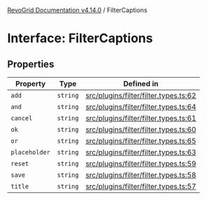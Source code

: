[RevoGrid Documentation v4.14.0](README.md) / FilterCaptions

# Interface: FilterCaptions

## Properties

| Property | Type | Defined in |
| ------ | ------ | ------ |
| `add` | `string` | [src/plugins/filter/filter.types.ts:62](https://github.com/revolist/revogrid/blob/2b1eda543a592a83efe8431f6a1b419eb9a6f193/src/plugins/filter/filter.types.ts#L62) |
| `and` | `string` | [src/plugins/filter/filter.types.ts:64](https://github.com/revolist/revogrid/blob/2b1eda543a592a83efe8431f6a1b419eb9a6f193/src/plugins/filter/filter.types.ts#L64) |
| `cancel` | `string` | [src/plugins/filter/filter.types.ts:61](https://github.com/revolist/revogrid/blob/2b1eda543a592a83efe8431f6a1b419eb9a6f193/src/plugins/filter/filter.types.ts#L61) |
| `ok` | `string` | [src/plugins/filter/filter.types.ts:60](https://github.com/revolist/revogrid/blob/2b1eda543a592a83efe8431f6a1b419eb9a6f193/src/plugins/filter/filter.types.ts#L60) |
| `or` | `string` | [src/plugins/filter/filter.types.ts:65](https://github.com/revolist/revogrid/blob/2b1eda543a592a83efe8431f6a1b419eb9a6f193/src/plugins/filter/filter.types.ts#L65) |
| `placeholder` | `string` | [src/plugins/filter/filter.types.ts:63](https://github.com/revolist/revogrid/blob/2b1eda543a592a83efe8431f6a1b419eb9a6f193/src/plugins/filter/filter.types.ts#L63) |
| `reset` | `string` | [src/plugins/filter/filter.types.ts:59](https://github.com/revolist/revogrid/blob/2b1eda543a592a83efe8431f6a1b419eb9a6f193/src/plugins/filter/filter.types.ts#L59) |
| `save` | `string` | [src/plugins/filter/filter.types.ts:58](https://github.com/revolist/revogrid/blob/2b1eda543a592a83efe8431f6a1b419eb9a6f193/src/plugins/filter/filter.types.ts#L58) |
| `title` | `string` | [src/plugins/filter/filter.types.ts:57](https://github.com/revolist/revogrid/blob/2b1eda543a592a83efe8431f6a1b419eb9a6f193/src/plugins/filter/filter.types.ts#L57) |
